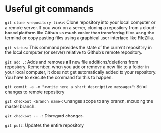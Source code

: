# Useful git commands

`git clone <repository link>`: Clone repository into your local computer or a remote server. If you work on a server, cloning a repository from a cloud-based platform like Github us much easier than transferring files using the terminal or copy pasting files using a graphical user interface like FileZilla.

`git status`: This command provides the state of the current repository in the local computer (or server) relative to Github's remote repository.

`git add .`: Adds and removes **all** new file additions/deletions from repository. Remember, when you add or remove a new file to a folder in your local computer, it does not get automatically added to your repository. You have to execute the command for this to happen.

`git commit -a -m "<write here a short descriptive message>"`: Send changes to remote repository

`git checkout <branch name>`: Changes scope to any branch, including the master branch.

`git checkout -- .`: Disregard changes.

`git pull`: Updates the entire repository